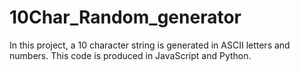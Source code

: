 # 10Char_Random_generator

In this project, a 10 character string is generated in ASCII letters and numbers. This code is produced in JavaScript and Python.
